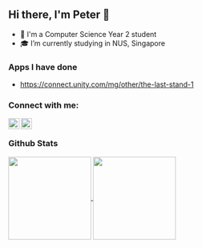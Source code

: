 ## Hi there, I'm Peter 👋

- 🏫 I'm a Computer Science Year 2 student
- ‍🎓 I’m currently studying in NUS, Singapore

### Apps I have done
- https://connect.unity.com/mg/other/the-last-stand-1

### Connect with me:
[<img align="left" alt="Stack Overflow" width="22px" src="https://cdn.jsdelivr.net/npm/simple-icons@v3/icons/stackoverflow.svg" />][stackoverflow]
[<img align="left" alt="LinkedIn | LinkedIn" width="22px" src="https://cdn.jsdelivr.net/npm/simple-icons@v3/icons/linkedin.svg" />][linkedin]
<br/>

### Github Stats

<a href="https://github.com/anuraghazra/convoychat">
  <img align="center" height="165" src="https://github-readme-stats.vercel.app/api/top-langs/?username=peter-yeh
&card_width=250
&show_icons=true
&show_owner=true
&count_private=true
&include_all_commits=true
&layout=compact" />
</a>
<a href="https://github.com/anuraghazra/github-readme-stats">
  <img align="center" height="165" src="https://github-readme-stats.vercel.app/api?username=peter-yeh& show_icons=true& show_owner=true&theme=vue&count_private=true&cache_seconds=1800&include_all_commits=true" />

<!--<a href="https://github.com/anuraghazra/convoychat">
  <img align="center" height="165" src="https://github-readme-stats.vercel.app/api/top-langs/
                                        ?username=peter-yeh
                                        &card_width=250
                                        &show_icons=true
                                        &show_owner=true
                                        &count_private=true
                                        &include_all_commits=true
                                        &layout=compact" />
</a>
<a href="https://github.com/anuraghazra/github-readme-stats">
  <img align="center" height="165" src="https://github-readme-stats.vercel.app/api
                                       ?username=peter-yeh
                                        &show_icons=true
                                        &show_owner=true
                                        &count_private=true
                                        &include_all_commits=true" />
</a>
-->

[stackoverflow]: https://stackoverflow.com/users/11105288/peter
[linkedin]: https://www.linkedin.com/in/YehYuChun
